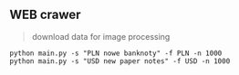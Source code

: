 ## WEB crawer
> download data for image processing

```
python main.py -s "PLN nowe banknoty" -f PLN -n 1000
python main.py -s "USD new paper notes" -f USD -n 1000
```

